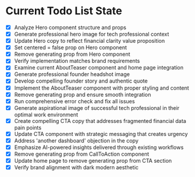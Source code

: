 <!-- DO NOT EDIT - Managed by todo_list tool -->
<!-- Updated: 2025-09-27T10:46:34.704Z -->

# Current Todo List State

- [x] Analyze Hero component structure and props
- [x] Generate professional hero image for tech professional context
- [x] Update Hero copy to reflect financial clarity value proposition
- [x] Set centered = false prop on Hero component
- [x] Remove generating prop from Hero component
- [x] Verify implementation matches brand requirements
- [x] Examine current AboutTeaser component and home page integration
- [x] Generate professional founder headshot image
- [x] Develop compelling founder story and authentic quote
- [x] Implement the AboutTeaser component with proper styling and content
- [x] Remove generating prop and ensure smooth integration
- [x] Run comprehensive error check and fix all issues
- [x] Generate aspirational image of successful tech professional in their optimal work environment
- [x] Create compelling CTA copy that addresses fragmented financial data pain points
- [x] Update CTA component with strategic messaging that creates urgency
- [x] Address 'another dashboard' objection in the copy
- [x] Emphasize AI-powered insights delivered through existing workflows
- [x] Remove generating prop from CallToAction component
- [x] Update home page to remove generating prop from CTA section
- [x] Verify brand alignment with dark modern aesthetic
